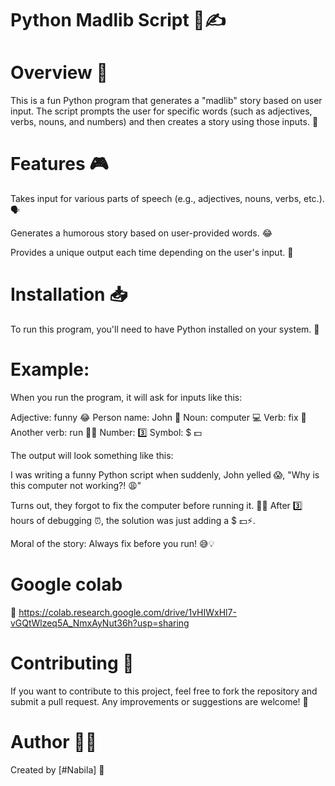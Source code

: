# Python Madlib Script 🤖✍️
# Overview 🌟
This is a fun Python program that generates a "madlib" story based on user input. The script prompts the user for specific words (such as adjectives, verbs, nouns, and numbers) and then creates a story using those inputs. 🎉

# Features 🎮
Takes input for various parts of speech (e.g., adjectives, nouns, verbs, etc.). 🗣️

Generates a humorous story based on user-provided words. 😂

Provides a unique output each time depending on the user's input. 🔄

# Installation 📥
To run this program, you'll need to have Python installed on your system. 🐍

# Example:
When you run the program, it will ask for inputs like this:

Adjective: funny 😂
Person name: John 👨
Noun: computer 💻
Verb: fix 🔧
Another verb: run 🏃‍♂️
Number: 3️⃣
Symbol: $ 💵

The output will look something like this:

I was writing a funny Python script when suddenly, John yelled 😱,
"Why is this computer not working?! 😩"

Turns out, they forgot to fix the computer before running it. 🤦‍♂️
After 3️⃣ hours of debugging ⏰, the solution was just adding a $ 💵⚡️.

Moral of the story: Always fix before you run! 😅💡

# Google colab 
🔗 https://colab.research.google.com/drive/1vHIWxHl7-vGQtWlzeq5A_NmxAyNut36h?usp=sharing

# Contributing 🤝
If you want to contribute to this project, feel free to fork the repository and submit a pull request. Any improvements or suggestions are welcome! 💬

# Author 👨‍💻
Created by [#Nabila] 🌟